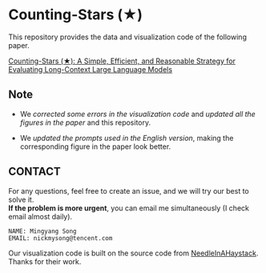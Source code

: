 # Counting-Stars (★)

This repository provides the data and visualization code of the following paper.

[Counting-Stars (★): A Simple, Efficient, and Reasonable Strategy for Evaluating Long-Context Large Language Models](https://arxiv.org/abs/2403.11802)

## Note
- We *corrected some errors in the visualization code* and *updated all the figures in the paper* and this repository.

- We *updated the prompts used in the English version*, making the corresponding figure in the paper look better.

## CONTACT
For any questions, feel free to create an issue, and we will try our best to solve it. \
**If the problem is more urgent**, you can email me simultaneously (I check email almost daily).
```
NAME: Mingyang Song
EMAIL: nickmysong@tencent.com
```
Our visualization code is built on the source code from [NeedleInAHaystack](https://github.com/gkamradt/LLMTest_NeedleInAHaystack). Thanks for their work.
